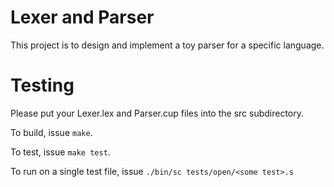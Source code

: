 # Lexer and Parser
This project is to design and implement a toy parser for a specific language.


# Testing
Please put your Lexer.lex and Parser.cup files into the src subdirectory.

To build, issue `make`.

To test, issue `make test`.

To run on a single test file, issue `./bin/sc tests/open/<some test>.s`
